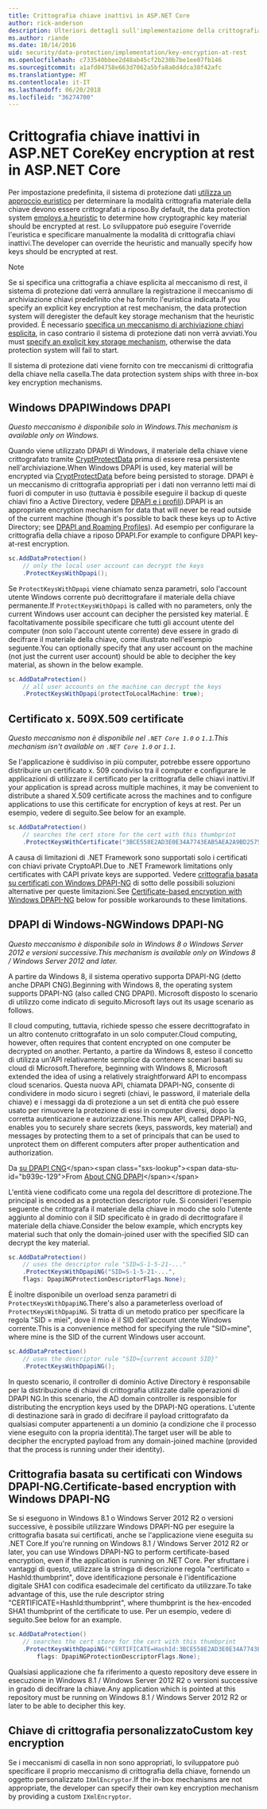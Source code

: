 ```yaml
---
title: Crittografia chiave inattivi in ASP.NET Core
author: rick-anderson
description: Ulteriori dettagli sull'implementazione della crittografia a chiave di protezione dei dati di ASP.NET Core inattivi.
ms.author: riande
ms.date: 10/14/2016
uid: security/data-protection/implementation/key-encryption-at-rest
ms.openlocfilehash: c733540bbee2d48ab45cf2b230b7be1ee07fb146
ms.sourcegitcommit: a1afd04758e663d7062a5bfa8a0d4dca38f42afc
ms.translationtype: MT
ms.contentlocale: it-IT
ms.lasthandoff: 06/20/2018
ms.locfileid: "36274700"
---
```

# <a name="key-encryption-at-rest-in-aspnet-core"></a><span data-ttu-id="b939c-103">Crittografia chiave inattivi in ASP.NET Core</span><span class="sxs-lookup"><span data-stu-id="b939c-103">Key encryption at rest in ASP.NET Core</span></span>

<a name="data-protection-implementation-key-encryption-at-rest"></a>

<span data-ttu-id="b939c-104">Per impostazione predefinita, il sistema di protezione dati [utilizza un approccio euristico](xref:security/data-protection/configuration/default-settings) per determinare la modalità crittografia materiale della chiave devono essere crittografati a riposo.</span><span class="sxs-lookup"><span data-stu-id="b939c-104">By default, the data protection system [employs a heuristic](xref:security/data-protection/configuration/default-settings) to determine how cryptographic key material should be encrypted at rest.</span></span> <span data-ttu-id="b939c-105">Lo sviluppatore può eseguire l'override l'euristica e specificare manualmente la modalità di crittografia chiavi inattivi.</span><span class="sxs-lookup"><span data-stu-id="b939c-105">The developer can override the heuristic and manually specify how keys should be encrypted at rest.</span></span>

> [!NOTE]
> <span data-ttu-id="b939c-106">Se si specifica una crittografia a chiave esplicita al meccanismo di rest, il sistema di protezione dati verrà annullare la registrazione il meccanismo di archiviazione chiavi predefinito che ha fornito l'euristica indicata.</span><span class="sxs-lookup"><span data-stu-id="b939c-106">If you specify an explicit key encryption at rest mechanism, the data protection system will deregister the default key storage mechanism that the heuristic provided.</span></span> <span data-ttu-id="b939c-107">È necessario [specifica un meccanismo di archiviazione chiavi esplicita](xref:security/data-protection/implementation/key-storage-providers#data-protection-implementation-key-storage-providers), in caso contrario il sistema di protezione dati non verrà avviati.</span><span class="sxs-lookup"><span data-stu-id="b939c-107">You must [specify an explicit key storage mechanism](xref:security/data-protection/implementation/key-storage-providers#data-protection-implementation-key-storage-providers), otherwise the data protection system will fail to start.</span></span>

<a name="data-protection-implementation-key-encryption-at-rest-providers"></a>

<span data-ttu-id="b939c-108">Il sistema di protezione dati viene fornito con tre meccanismi di crittografia della chiave nella casella.</span><span class="sxs-lookup"><span data-stu-id="b939c-108">The data protection system ships with three in-box key encryption mechanisms.</span></span>

## <a name="windows-dpapi"></a><span data-ttu-id="b939c-109">Windows DPAPI</span><span class="sxs-lookup"><span data-stu-id="b939c-109">Windows DPAPI</span></span>

<span data-ttu-id="b939c-110">*Questo meccanismo è disponibile solo in Windows.*</span><span class="sxs-lookup"><span data-stu-id="b939c-110">*This mechanism is available only on Windows.*</span></span>

<span data-ttu-id="b939c-111">Quando viene utilizzato DPAPI di Windows, il materiale della chiave viene crittografato tramite [CryptProtectData](https://msdn.microsoft.com/library/windows/desktop/aa380261(v=vs.85).aspx) prima di essere resa persistente nell'archiviazione.</span><span class="sxs-lookup"><span data-stu-id="b939c-111">When Windows DPAPI is used, key material will be encrypted via [CryptProtectData](https://msdn.microsoft.com/library/windows/desktop/aa380261(v=vs.85).aspx) before being persisted to storage.</span></span> <span data-ttu-id="b939c-112">DPAPI è un meccanismo di crittografia appropriati per i dati non verranno letti mai di fuori di computer in uso (tuttavia è possibile eseguire il backup di queste chiavi fino a Active Directory, vedere [DPAPI e i profili](https://support.microsoft.com/kb/309408/#6)).</span><span class="sxs-lookup"><span data-stu-id="b939c-112">DPAPI is an appropriate encryption mechanism for data that will never be read outside of the current machine (though it's possible to back these keys up to Active Directory; see [DPAPI and Roaming Profiles](https://support.microsoft.com/kb/309408/#6)).</span></span> <span data-ttu-id="b939c-113">Ad esempio per configurare la crittografia della chiave a riposo DPAPI.</span><span class="sxs-lookup"><span data-stu-id="b939c-113">For example to configure DPAPI key-at-rest encryption.</span></span>

```csharp
sc.AddDataProtection()
    // only the local user account can decrypt the keys
    .ProtectKeysWithDpapi();
```

<span data-ttu-id="b939c-114">Se `ProtectKeysWithDpapi` viene chiamato senza parametri, solo l'account utente Windows corrente può decrittografare il materiale della chiave permanente.</span><span class="sxs-lookup"><span data-stu-id="b939c-114">If `ProtectKeysWithDpapi` is called with no parameters, only the current Windows user account can decipher the persisted key material.</span></span> <span data-ttu-id="b939c-115">È facoltativamente possibile specificare che tutti gli account utente del computer (non solo l'account utente corrente) deve essere in grado di decifrare il materiale della chiave, come illustrato nell'esempio seguente.</span><span class="sxs-lookup"><span data-stu-id="b939c-115">You can optionally specify that any user account on the machine (not just the current user account) should be able to decipher the key material, as shown in the below example.</span></span>

```csharp
sc.AddDataProtection()
    // all user accounts on the machine can decrypt the keys
    .ProtectKeysWithDpapi(protectToLocalMachine: true);
```

## <a name="x509-certificate"></a><span data-ttu-id="b939c-116">Certificato x. 509</span><span class="sxs-lookup"><span data-stu-id="b939c-116">X.509 certificate</span></span>

<span data-ttu-id="b939c-117">*Questo meccanismo non è disponibile nel `.NET Core 1.0` o `1.1`.*</span><span class="sxs-lookup"><span data-stu-id="b939c-117">*This mechanism isn't available on `.NET Core 1.0` or `1.1`.*</span></span>

<span data-ttu-id="b939c-118">Se l'applicazione è suddiviso in più computer, potrebbe essere opportuno distribuire un certificato x. 509 condiviso tra il computer e configurare le applicazioni di utilizzare il certificato per la crittografia delle chiavi inattivi.</span><span class="sxs-lookup"><span data-stu-id="b939c-118">If your application is spread across multiple machines, it may be convenient to distribute a shared X.509 certificate across the machines and to configure applications to use this certificate for encryption of keys at rest.</span></span> <span data-ttu-id="b939c-119">Per un esempio, vedere di seguito.</span><span class="sxs-lookup"><span data-stu-id="b939c-119">See below for an example.</span></span>

```csharp
sc.AddDataProtection()
    // searches the cert store for the cert with this thumbprint
    .ProtectKeysWithCertificate("3BCE558E2AD3E0E34A7743EAB5AEA2A9BD2575A0");
```

<span data-ttu-id="b939c-120">A causa di limitazioni di .NET Framework sono supportati solo i certificati con chiavi private CryptoAPI.</span><span class="sxs-lookup"><span data-stu-id="b939c-120">Due to .NET Framework limitations only certificates with CAPI private keys are supported.</span></span> <span data-ttu-id="b939c-121">Vedere [crittografia basata su certificati con Windows DPAPI-NG](#data-protection-implementation-key-encryption-at-rest-dpapi-ng) di sotto delle possibili soluzioni alternative per queste limitazioni.</span><span class="sxs-lookup"><span data-stu-id="b939c-121">See [Certificate-based encryption with Windows DPAPI-NG](#data-protection-implementation-key-encryption-at-rest-dpapi-ng) below for possible workarounds to these limitations.</span></span>

<a name="data-protection-implementation-key-encryption-at-rest-dpapi-ng"></a>

## <a name="windows-dpapi-ng"></a><span data-ttu-id="b939c-122">DPAPI di Windows-NG</span><span class="sxs-lookup"><span data-stu-id="b939c-122">Windows DPAPI-NG</span></span>

<span data-ttu-id="b939c-123">*Questo meccanismo è disponibile solo in Windows 8 o Windows Server 2012 e versioni successive.*</span><span class="sxs-lookup"><span data-stu-id="b939c-123">*This mechanism is available only on Windows 8 / Windows Server 2012 and later.*</span></span>

<span data-ttu-id="b939c-124">A partire da Windows 8, il sistema operativo supporta DPAPI-NG (detto anche DPAPI CNG).</span><span class="sxs-lookup"><span data-stu-id="b939c-124">Beginning with Windows 8, the operating system supports DPAPI-NG (also called CNG DPAPI).</span></span> <span data-ttu-id="b939c-125">Microsoft disposto lo scenario di utilizzo come indicato di seguito.</span><span class="sxs-lookup"><span data-stu-id="b939c-125">Microsoft lays out its usage scenario as follows.</span></span>

   <span data-ttu-id="b939c-126">Il cloud computing, tuttavia, richiede spesso che essere decrittografato in un altro contenuto crittografato in un solo computer.</span><span class="sxs-lookup"><span data-stu-id="b939c-126">Cloud computing, however, often requires that content encrypted on one computer be decrypted on another.</span></span> <span data-ttu-id="b939c-127">Pertanto, a partire da Windows 8, esteso il concetto di utilizza un'API relativamente semplice da contenere scenari basati su cloud di Microsoft.</span><span class="sxs-lookup"><span data-stu-id="b939c-127">Therefore, beginning with Windows 8, Microsoft extended the idea of using a relatively straightforward API to encompass cloud scenarios.</span></span> <span data-ttu-id="b939c-128">Questa nuova API, chiamata DPAPI-NG, consente di condividere in modo sicuro i segreti (chiavi, le password, il materiale della chiave) e i messaggi da di protezione a un set di entità che può essere usato per rimuovere la protezione di essi in computer diversi, dopo la corretta autenticazione e autorizzazione.</span><span class="sxs-lookup"><span data-stu-id="b939c-128">This new API, called DPAPI-NG, enables you to securely share secrets (keys, passwords, key material) and messages by protecting them to a set of principals that can be used to unprotect them on different computers after proper authentication and authorization.</span></span>

   <span data-ttu-id="b939c-129">Da [su DPAPI CNG](https://msdn.microsoft.com/library/windows/desktop/hh706794(v=vs.85).aspx)</span><span class="sxs-lookup"><span data-stu-id="b939c-129">From [About CNG DPAPI](https://msdn.microsoft.com/library/windows/desktop/hh706794(v=vs.85).aspx)</span></span>

<span data-ttu-id="b939c-130">L'entità viene codificato come una regola del descrittore di protezione.</span><span class="sxs-lookup"><span data-stu-id="b939c-130">The principal is encoded as a protection descriptor rule.</span></span> <span data-ttu-id="b939c-131">Si consideri l'esempio seguente che crittografa il materiale della chiave in modo che solo l'utente aggiunto al dominio con il SID specificato è in grado di decrittografare il materiale della chiave.</span><span class="sxs-lookup"><span data-stu-id="b939c-131">Consider the below example, which encrypts key material such that only the domain-joined user with the specified SID can decrypt the key material.</span></span>

```csharp
sc.AddDataProtection()
    // uses the descriptor rule "SID=S-1-5-21-..."
    .ProtectKeysWithDpapiNG("SID=S-1-5-21-...",
    flags: DpapiNGProtectionDescriptorFlags.None);
```

<span data-ttu-id="b939c-132">È inoltre disponibile un overload senza parametri di `ProtectKeysWithDpapiNG`.</span><span class="sxs-lookup"><span data-stu-id="b939c-132">There's also a parameterless overload of `ProtectKeysWithDpapiNG`.</span></span> <span data-ttu-id="b939c-133">Si tratta di un metodo pratico per specificare la regola "SID = miei", dove il mio è il SID dell'account utente Windows corrente.</span><span class="sxs-lookup"><span data-stu-id="b939c-133">This is a convenience method for specifying the rule "SID=mine", where mine is the SID of the current Windows user account.</span></span>

```csharp
sc.AddDataProtection()
    // uses the descriptor rule "SID={current account SID}"
    .ProtectKeysWithDpapiNG();
```

<span data-ttu-id="b939c-134">In questo scenario, il controller di dominio Active Directory è responsabile per la distribuzione di chiavi di crittografia utilizzate dalle operazioni di DPAPI NG.</span><span class="sxs-lookup"><span data-stu-id="b939c-134">In this scenario, the AD domain controller is responsible for distributing the encryption keys used by the DPAPI-NG operations.</span></span> <span data-ttu-id="b939c-135">L'utente di destinazione sarà in grado di decifrare il payload crittografato da qualsiasi computer appartenenti a un dominio (a condizione che il processo viene eseguito con la propria identità).</span><span class="sxs-lookup"><span data-stu-id="b939c-135">The target user will be able to decipher the encrypted payload from any domain-joined machine (provided that the process is running under their identity).</span></span>

## <a name="certificate-based-encryption-with-windows-dpapi-ng"></a><span data-ttu-id="b939c-136">Crittografia basata su certificati con Windows DPAPI-NG.</span><span class="sxs-lookup"><span data-stu-id="b939c-136">Certificate-based encryption with Windows DPAPI-NG</span></span>

<span data-ttu-id="b939c-137">Se si eseguono in Windows 8.1 o Windows Server 2012 R2 o versioni successive, è possibile utilizzare Windows DPAPI-NG per eseguire la crittografia basata sui certificati, anche se l'applicazione viene eseguita su .NET Core.</span><span class="sxs-lookup"><span data-stu-id="b939c-137">If you're running on Windows 8.1 / Windows Server 2012 R2 or later, you can use Windows DPAPI-NG to perform certificate-based encryption, even if the application is running on .NET Core.</span></span> <span data-ttu-id="b939c-138">Per sfruttare i vantaggi di questo, utilizzare la stringa di descrizione regola "certificato = HashId:thumbprint", dove identificazione personale è l'identificazione digitale SHA1 con codifica esadecimale del certificato da utilizzare.</span><span class="sxs-lookup"><span data-stu-id="b939c-138">To take advantage of this, use the rule descriptor string "CERTIFICATE=HashId:thumbprint", where thumbprint is the hex-encoded SHA1 thumbprint of the certificate to use.</span></span> <span data-ttu-id="b939c-139">Per un esempio, vedere di seguito.</span><span class="sxs-lookup"><span data-stu-id="b939c-139">See below for an example.</span></span>

```csharp
sc.AddDataProtection()
    // searches the cert store for the cert with this thumbprint
    .ProtectKeysWithDpapiNG("CERTIFICATE=HashId:3BCE558E2AD3E0E34A7743EAB5AEA2A9BD2575A0",
        flags: DpapiNGProtectionDescriptorFlags.None);
```

<span data-ttu-id="b939c-140">Qualsiasi applicazione che fa riferimento a questo repository deve essere in esecuzione in Windows 8.1 / Windows Server 2012 R2 o versioni successive in grado di decifrare la chiave.</span><span class="sxs-lookup"><span data-stu-id="b939c-140">Any application which is pointed at this repository must be running on Windows 8.1 / Windows Server 2012 R2 or later to be able to decipher this key.</span></span>

## <a name="custom-key-encryption"></a><span data-ttu-id="b939c-141">Chiave di crittografia personalizzato</span><span class="sxs-lookup"><span data-stu-id="b939c-141">Custom key encryption</span></span>

<span data-ttu-id="b939c-142">Se i meccanismi di casella in non sono appropriati, lo sviluppatore può specificare il proprio meccanismo di crittografia della chiave, fornendo un oggetto personalizzato `IXmlEncryptor`.</span><span class="sxs-lookup"><span data-stu-id="b939c-142">If the in-box mechanisms are not appropriate, the developer can specify their own key encryption mechanism by providing a custom `IXmlEncryptor`.</span></span>
